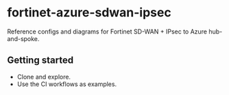 # fortinet-azure-sdwan-ipsec

Reference configs and diagrams for Fortinet SD-WAN + IPsec to Azure hub-and-spoke.

## Getting started
- Clone and explore.
- Use the CI workflows as examples.
